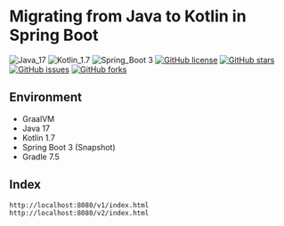 # Migrating from Java to Kotlin in Spring Boot

![Java_17](https://img.shields.io/badge/java-17-red?logo=java)
![Kotlin_1.7](https://img.shields.io/badge/kotlin-1.7-purple?logo=kotlin)
![Spring_Boot 3](https://img.shields.io/badge/Spring_Boot-3-green.svg?logo=spring)
[![GitHub license](https://img.shields.io/github/license/shirohoo/java-to-kotlin-with-springboot)](https://github.com/shirohoo/java-to-kotlin-with-springboot)
[![GitHub stars](https://img.shields.io/github/stars/shirohoo/java-to-kotlin-with-springboot)](https://github.com/shirohoo/java-to-kotlin-with-springboot/stargazers)
[![GitHub issues](https://img.shields.io/github/issues/shirohoo/java-to-kotlin-with-springboot)](https://github.com/shirohoo/java-to-kotlin-with-springboot/issues)
[![GitHub forks](https://img.shields.io/github/forks/shirohoo/java-to-kotlin-with-springboot)](https://github.com/shirohoo/java-to-kotlin-with-springboot/network)

## Environment

- GraalVM
- Java 17
- Kotlin 1.7
- Spring Boot 3 (Snapshot)
- Gradle 7.5

## Index

```shell
http://localhost:8080/v1/index.html
http://localhost:8080/v2/index.html
```